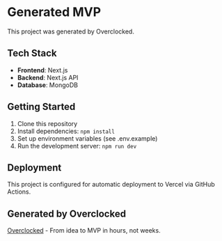 # Generated MVP

This project was generated by Overclocked.

## Tech Stack

- **Frontend**: Next.js
- **Backend**: Next.js API
- **Database**: MongoDB

## Getting Started

1. Clone this repository
2. Install dependencies: `npm install`
3. Set up environment variables (see .env.example)
4. Run the development server: `npm run dev`

## Deployment

This project is configured for automatic deployment to Vercel via GitHub Actions.

## Generated by Overclocked

[Overclocked](https://overclocked.dev) - From idea to MVP in hours, not weeks.

